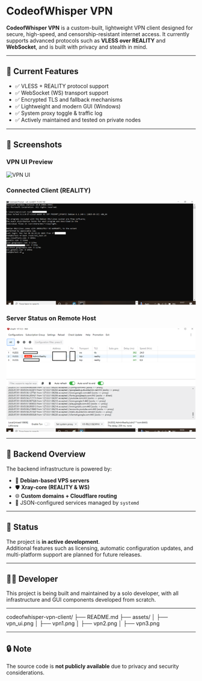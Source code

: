 # CodeofWhisper VPN

**CodeofWhisper VPN** is a custom-built, lightweight VPN client designed for secure, high-speed, and censorship-resistant internet access. It currently supports advanced protocols such as **VLESS over REALITY** and **WebSocket**, and is built with privacy and stealth in mind.

---

## 🚀 Current Features

- ✅ VLESS + REALITY protocol support
- ✅ WebSocket (WS) transport support
- ✅ Encrypted TLS and fallback mechanisms
- ✅ Lightweight and modern GUI (Windows)
- ✅ System proxy toggle & traffic log
- ✅ Actively maintained and tested on private nodes

---

## 📸 Screenshots

### VPN UI Preview

![VPN UI](assets/vpn_ui.png)

### Connected Client (REALITY)

![Connected](assets/vpn2.png)

### Server Status on Remote Host

![Server Status](assets/vpn3.png)

---

## 🔧 Backend Overview

The backend infrastructure is powered by:

- 🐧 **Debian-based VPS servers**
- 🛡️ **Xray-core (REALITY & WS)**
- 🌐 **Custom domains + Cloudflare routing**
- 📂 JSON-configured services managed by `systemd`

---

## 📍 Status

The project is **in active development**.  
Additional features such as licensing, automatic configuration updates, and multi-platform support are planned for future releases.

---

## 🧑‍💻 Developer

This project is being built and maintained by a solo developer, with all infrastructure and GUI components developed from scratch.

---
codeofwhisper-vpn-client/
├── README.md
├── assets/
│ ├── vpn_ui.png
│ ├── vpn1.png
│ ├── vpn2.png
│ ├── vpn3.png

---

## 🔒 Note

The source code is **not publicly available** due to privacy and security considerations.

